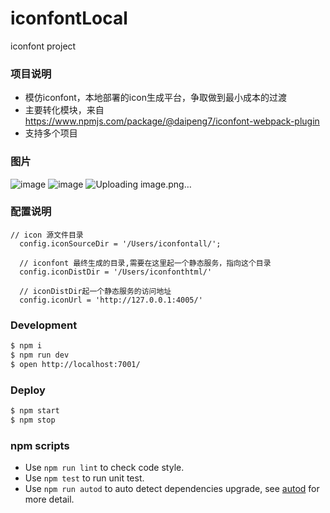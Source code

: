 # iconfontLocal

iconfont project


### 项目说明
- 模仿iconfont，本地部署的icon生成平台，争取做到最小成本的过渡
- 主要转化模块，来自 https://www.npmjs.com/package/@daipeng7/iconfont-webpack-plugin
- 支持多个项目
### 图片
![image](https://user-images.githubusercontent.com/3349863/174603114-1abecd68-3d4c-44a2-bac0-420e291d250a.png)
![image](https://user-images.githubusercontent.com/3349863/174603642-5ef77d80-eae0-4703-b57d-aa021a221d55.png)
![Uploading image.png…]()


### 配置说明
``` 
// icon 源文件目录 
  config.iconSourceDir = '/Users/iconfontall/';

  // iconfont 最终生成的目录,需要在这里起一个静态服务，指向这个目录
  config.iconDistDir = '/Users/iconfonthtml/'

  // iconDistDir起一个静态服务的访问地址
  config.iconUrl = 'http://127.0.0.1:4005/'
```



### Development

```bash
$ npm i
$ npm run dev
$ open http://localhost:7001/
```

### Deploy

```bash
$ npm start
$ npm stop
```
### npm scripts

- Use `npm run lint` to check code style.
- Use `npm test` to run unit test.
- Use `npm run autod` to auto detect dependencies upgrade, see [autod](https://www.npmjs.com/package/autod) for more detail.


[egg]: https://eggjs.org
